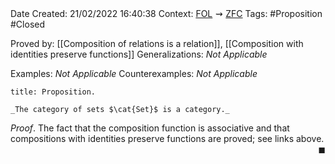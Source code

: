 <br />
<br />

Date Created: 21/02/2022 16:40:38
Context: [$\textrm{FOL}$](obsidian://open?file=First%20Order%20Logic)$\,\,\rightsquigarrow\,\,$[$\textrm{ZFC}$](obsidian://open?file=Zermelo-Fraenkel%20Set%20Theory%20with%20Choice)
Tags: #Proposition #Closed 

Proved by: [[Composition of relations is a relation]], [[Composition with identities preserve functions]]
Generalizations: _Not Applicable_

Examples: _Not Applicable_
Counterexamples: _Not Applicable_

``` ad-Proposition
title: Proposition.

_The category of sets $\cat{Set}$ is a category._

```

_Proof_. The fact that the composition function is associative and that compositions with identities preserve functions are proved; see links above.<span style="float:right;">$\blacksquare$</span>
